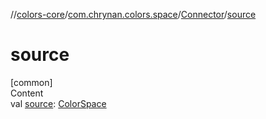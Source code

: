 //[colors-core](../../../index.md)/[com.chrynan.colors.space](../index.md)/[Connector](index.md)/[source](source.md)



# source  
[common]  
Content  
val [source](source.md): [ColorSpace](../-color-space/index.md)  



